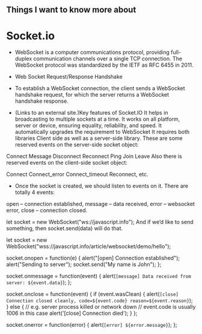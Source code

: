 ## Things I want to know more about

# Socket.io

* WebSocket is a computer communications protocol, providing full-duplex communication channels over a single TCP connection. The WebSocket protocol was standardized by the IETF as RFC 6455 in 2011. 


* Web Socket Request/Response Handshake
- To establish a WebSocket connection, the client sends a WebSocket handshake request, for which the server returns a WebSocket handshake response.

*  (Links to an external site.)Key features of Socket.IO
It helps in broadcasting to multiple sockets at a time.
It works on all platform, server or device, ensuring equality, reliability, and speed.
It automatically upgrades the requirement to WebSocket
It requires both libraries Client side as well as a server-side library.
These are some reserved events on the server-side socket object:

Connect
Message
Disconnect
Reconnect
Ping
Join
Leave
Also there is reserved events on the client-side socket object:

Connect
Connect_error
Connect_timeout
Reconnect, etc.

* Once the socket is created, we should listen to events on it. There are totally 4 events:

open – connection established,
message – data received,
error – websocket error,
close – connection closed.

let socket = new WebSocket("ws://javascript.info"); 
And if we’d like to send something, then socket.send(data) will do that.

let socket = new WebSocket("wss://javascript.info/article/websocket/demo/hello");

socket.onopen = function(e) {
  alert("[open] Connection established");
  alert("Sending to server");
  socket.send("My name is John");
};

socket.onmessage = function(event) {
  alert(`[message] Data received from server: ${event.data}`);
};

socket.onclose = function(event) {
  if (event.wasClean) {
    alert(`[close] Connection closed cleanly, code=${event.code} reason=${event.reason}`);
  } else {
    // e.g. server process killed or network down
    // event.code is usually 1006 in this case
    alert('[close] Connection died');
  }
};

socket.onerror = function(error) {
  alert(`[error] ${error.message}`);
};